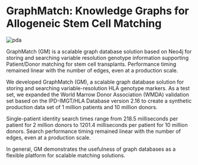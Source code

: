 # GraphMatch: Knowledge Graphs for Allogeneic Stem Cell Matching
 ![pda](https://github.com/user-attachments/assets/cf342d9e-0a50-4e81-a961-02c5973640be)

GraphMatch (GM) is a scalable graph database solution based on Neo4j for storing and searching variable resolution genotype information supporting Patient/Donor matching for stem cell transplants. Performance timing remained linear with the number of edges, even at a production scale.  

We developed GraphMatch (GM), a scalable graph database solution for storing and searching variable-resolution HLA genotype markers. As a test set, we expanded the World Marrow Donor Association (WMDA) validation set based on the IPD-IMGT/HLA Database version 2.16 to create a synthetic production data set of 1 million patients and 10 million donors.

Single-patient identity search times range from 218.5 milliseconds per patient for 2 million donors to 1201.4 milliseconds per patient for 10 million donors. Search performance timing remained linear with the number of edges, even at a production scale.

In general, GM demonstrates the usefulness of graph databases as a flexible platform for scalable matching solutions.
